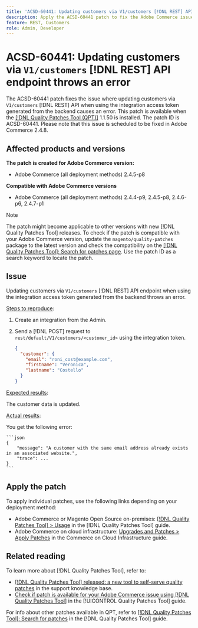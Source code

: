 ```yaml
---
title: 'ACSD-60441: Updating customers via V1/customers [!DNL REST] API endpoint throws an error'
description: Apply the ACSD-60441 patch to fix the Adobe Commerce issue where updating customers via V1/customers [!DNL REST] API when using integration access token generated from backend throws an error.
feature: REST, Customers
role: Admin, Developer
---
```

# ACSD-60441: Updating customers via `V1/customers` [!DNL REST] API endpoint throws an error

The ACSD-60441 patch fixes the issue where updating customers via `V1/customers` [!DNL REST] API when using the integration access token generated from the backend causes an error. This patch is available when the [[!DNL Quality Patches Tool (QPT)]](https://experienceleague.adobe.com/en/docs/commerce-knowledge-base/kb/announcements/commerce-announcements/magento-quality-patches-released-new-tool-to-self-serve-quality-patches) 1.1.50 is installed. The patch ID is ACSD-60441. Please note that this issue is scheduled to be fixed in Adobe Commerce 2.4.8.

## Affected products and versions

**The patch is created for Adobe Commerce version:**

* Adobe Commerce (all deployment methods) 2.4.5-p8

**Compatible with Adobe Commerce versions**

* Adobe Commerce (all deployment methods) 2.4.4-p9, 2.4.5-p8, 2.4.6-p6, 2.4.7-p1

>[!NOTE]
>
>The patch might become applicable to other versions with new [!DNL Quality Patches Tool] releases. To check if the patch is compatible with your Adobe Commerce version, update the `magento/quality-patches` package to the latest version and check the compatibility on the [[!DNL Quality Patches Tool]: Search for patches page](https://experienceleague.adobe.com/tools/commerce-quality-patches/index.html). Use the patch ID as a search keyword to locate the patch.

## Issue

Updating customers via `V1/customers` [!DNL REST] API endpoint when using the integration access token generated from the backend throws an error.

<u>Steps to reproduce</u>:

1. Create an integration from the Admin.
1. Send a [!DNL POST] request to `rest/default/V1/customers/<customer_id>` using the integration token.

    ```json
    {
      "customer": {
        "email": "roni_cost@example.com",
        "firstname": "Veronica",
        "lastname": "Costello"
      }
    }
    ```

<u>Expected results</u>:

The customer data is updated.

<u>Actual results</u>:

You get the following error:

    ```json
    {
        "message": "A customer with the same email address already exists in an associated website.",
        "trace": ...
    }
    ```

## Apply the patch

To apply individual patches, use the following links depending on your deployment method:

* Adobe Commerce or Magento Open Source on-premises: [[!DNL Quality Patches Tool] > Usage](https://experienceleague.adobe.com/docs/commerce-operations/tools/quality-patches-tool/usage.html) in the [!DNL Quality Patches Tool] guide.
* Adobe Commerce on cloud infrastructure: [Upgrades and Patches > Apply Patches](https://experienceleague.adobe.com/docs/commerce-cloud-service/user-guide/develop/upgrade/apply-patches.html) in the Commerce on Cloud Infrastructure guide.

## Related reading

To learn more about [!DNL Quality Patches Tool], refer to:

* [[!DNL Quality Patches Tool] released: a new tool to self-serve quality patches](https://experienceleague.adobe.com/en/docs/commerce-knowledge-base/kb/announcements/commerce-announcements/magento-quality-patches-released-new-tool-to-self-serve-quality-patches) in the support knowledge base.
* [Check if patch is available for your Adobe Commerce issue using [!DNL Quality Patches Tool]](/help/tools/quality-patches-tool/patches-available-in-qpt/check-patch-for-magento-issue-with-magento-quality-patches.md) in the [!UICONTROL Quality Patches Tool] guide.


For info about other patches available in QPT, refer to [[!DNL Quality Patches Tool]: Search for patches](https://experienceleague.adobe.com/tools/commerce-quality-patches/index.html) in the [!DNL Quality Patches Tool] guide.

